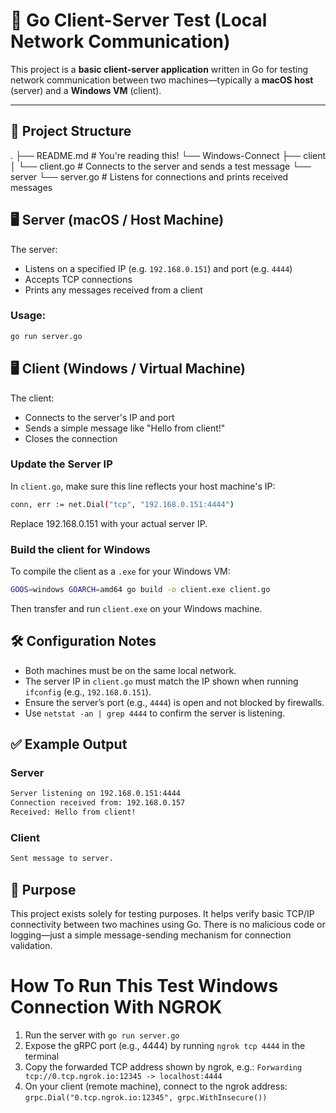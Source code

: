 # 📡 Go Client-Server Test (Local Network Communication)

This project is a **basic client-server application** written in Go for testing network communication between two machines—typically a **macOS host** (server) and a **Windows VM** (client).

---

## 🔧 Project Structure

.
├── README.md # You're reading this!
└── Windows-Connect
├── client
│ └── client.go # Connects to the server and sends a test message
└── server
└── server.go # Listens for connections and prints received messages

## 🖥️ Server (macOS / Host Machine)

The server:

- Listens on a specified IP (e.g. `192.168.0.151`) and port (e.g. `4444`)
- Accepts TCP connections
- Prints any messages received from a client

### Usage:

```bash
go run server.go
```

## 🖥️ Client (Windows / Virtual Machine)

The client:

- Connects to the server's IP and port
- Sends a simple message like "Hello from client!"
- Closes the connection

### Update the Server IP

In `client.go`, make sure this line reflects your host machine's IP:

```bash
conn, err := net.Dial("tcp", "192.168.0.151:4444")
```

Replace 192.168.0.151 with your actual server IP.

### Build the client for Windows

To compile the client as a `.exe` for your Windows VM:

```bash
GOOS=windows GOARCH=amd64 go build -o client.exe client.go
```

Then transfer and run `client.exe` on your Windows machine.

## 🛠️ Configuration Notes

- Both machines must be on the same local network.
- The server IP in `client.go` must match the IP shown when running `ifconfig` (e.g., `192.168.0.151`).
- Ensure the server’s port (e.g., `4444`) is open and not blocked by firewalls.
- Use `netstat -an | grep 4444` to confirm the server is listening.

## ✅ Example Output

### Server

```bash
Server listening on 192.168.0.151:4444
Connection received from: 192.168.0.157
Received: Hello from client!
```

### Client

```bash
Sent message to server.
```

## 🧪 Purpose

This project exists solely for testing purposes. It helps verify basic TCP/IP connectivity between two machines using Go. There is no malicious code or logging—just a simple message-sending mechanism for connection validation.

# How To Run This Test Windows Connection With NGROK

1. Run the server with `go run server.go`
2. Expose the gRPC port (e.g., 4444) by running `ngrok tcp 4444` in the terminal
3. Copy the forwarded TCP address shown by ngrok, e.g.: `Forwarding tcp://0.tcp.ngrok.io:12345 -> localhost:4444`
4. On your client (remote machine), connect to the ngrok address: `grpc.Dial("0.tcp.ngrok.io:12345", grpc.WithInsecure())`

